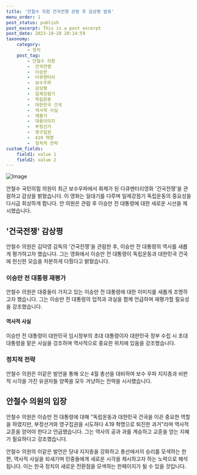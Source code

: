 ```yaml
---
title: '안철수 의원 건국전쟁 관람 후 감상평 발표'
menu_order: 1
post_status: publish
post_excerpt: This is a post excerpt
post_date: 2023-10-20 20:14:59
taxonomy:
    category:
        - 정치
    post_tag:
        - 안철수 의원
        -  건국전쟁
        -  이승만
        -  다큐멘터리
        -  보수우파
        -  감상평
        -  일제강점기
        -  독립운동
        -  대한민국 건국
        -  역사적 사실
        -  재평가
        -  대중이미지
        -  부정선거
        -  영구집권
        -  419 혁명
        -  정치적 전략
custom_fields:
    field1: value 1
    field2: value 2
---
```


![Image](https://imgnews.pstatic.net/image/053/2024/02/06/0000041347_001_20240206143502967.jpg?type=w647)


안철수 국민의힘 의원이 최근 보수우파에서 화제가 된 다큐멘터리영화 '건국전쟁'을 관람하고 감상을 밝혔습니다. 이 영화는 일대기를 다루며 일제강점기 독립운동의 중요성을 다시금 회상하게 합니다. 안 의원은 관람 후 이승만 전 대통령에 대한 새로운 시선을 제시했습니다.

## '건국전쟁' 감상평

안철수 의원은 김덕영 감독의 '건국전쟁'을 관람한 후, 이승만 전 대통령의 역사를 새롭게 평가하고자 했습니다. 그는 영화에서 이승만 전 대통령이 독립운동과 대한민국 건국에 헌신한 모습을 차분하게 다뤘다고 밝혔습니다.

### 이승만 전 대통령 재평가

안철수 의원은 대중들이 가지고 있는 이승만 전 대통령에 대한 이미지를 새롭게 조명하고자 했습니다. 그는 이승만 전 대통령의 업적과 과실을 함께 언급하며 재평가할 필요성을 강조했습니다.

#### 역사적 사실

이승만 전 대통령이 대한민국 임시정부의 초대 대통령이자 대한민국 정부 수립 시 초대 대통령을 맡은 사실을 강조하며 역사적으로 중요한 위치에 있음을 강조했습니다.

### 정치적 전략

안철수 의원은 이같은 발언을 통해 오는 4월 총선을 대비하여 보수 우파 지지층과 비판적 시각을 가진 유권자들 양쪽을 모두 겨냥하는 전략을 시사했습니다.

## 안철수 의원의 입장

안철수 의원은 이승만 전 대통령에 대해 "독립운동과 대한민국 건국을 이끈 중요한 역할을 하였지만, 부정선거와 영구집권을 시도하다 4.19 혁명으로 퇴진한 과거"라며 역사적 교훈을 얻어야 한다고 언급했습니다. 그는 역사의 공과 과를 계승하고 교훈을 얻는 지혜가 필요하다고 강조했습니다.

안철수 의원의 이같은 발언은 당내 지지층을 강화하고 총선에서의 승리를 모색하는 한편, 역사적 사실을 되새기며 민중들에게 새로운 시각을 제시하고자 하는 노력으로 해석됩니다. 이는 한국 정치의 새로운 전환점을 모색하는 한페이지가 될 수 있을 것입니다.
